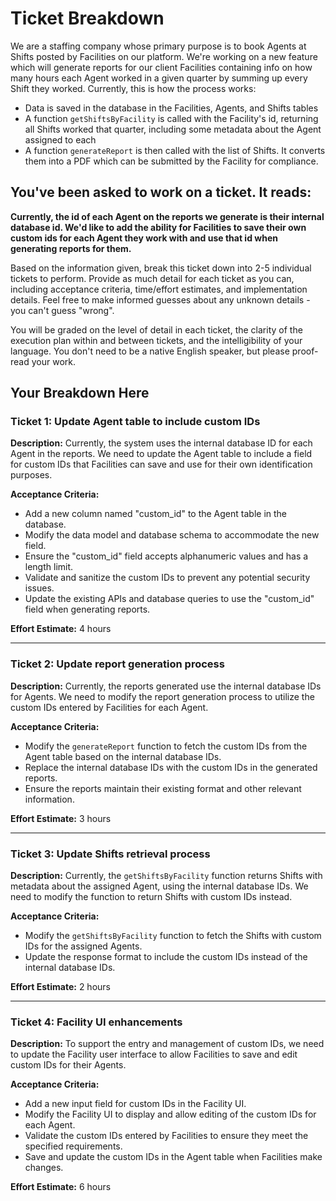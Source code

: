 # Ticket Breakdown
We are a staffing company whose primary purpose is to book Agents at Shifts posted by Facilities on our platform. We're working on a new feature which will generate reports for our client Facilities containing info on how many hours each Agent worked in a given quarter by summing up every Shift they worked. Currently, this is how the process works:

- Data is saved in the database in the Facilities, Agents, and Shifts tables
- A function `getShiftsByFacility` is called with the Facility's id, returning all Shifts worked that quarter, including some metadata about the Agent assigned to each
- A function `generateReport` is then called with the list of Shifts. It converts them into a PDF which can be submitted by the Facility for compliance.

## You've been asked to work on a ticket. It reads:

**Currently, the id of each Agent on the reports we generate is their internal database id. We'd like to add the ability for Facilities to save their own custom ids for each Agent they work with and use that id when generating reports for them.**


Based on the information given, break this ticket down into 2-5 individual tickets to perform. Provide as much detail for each ticket as you can, including acceptance criteria, time/effort estimates, and implementation details. Feel free to make informed guesses about any unknown details - you can't guess "wrong".


You will be graded on the level of detail in each ticket, the clarity of the execution plan within and between tickets, and the intelligibility of your language. You don't need to be a native English speaker, but please proof-read your work.

## Your Breakdown Here

### Ticket 1: Update Agent table to include custom IDs

**Description:**
Currently, the system uses the internal database ID for each Agent in the reports. We need to update the Agent table to include a field for custom IDs that Facilities can save and use for their own identification purposes.

**Acceptance Criteria:**
- Add a new column named "custom_id" to the Agent table in the database.
- Modify the data model and database schema to accommodate the new field.
- Ensure the "custom_id" field accepts alphanumeric values and has a length limit.
- Validate and sanitize the custom IDs to prevent any potential security issues.
- Update the existing APIs and database queries to use the "custom_id" field when generating reports.

**Effort Estimate:** 4 hours

---

### Ticket 2: Update report generation process

**Description:**
Currently, the reports generated use the internal database IDs for Agents. We need to modify the report generation process to utilize the custom IDs entered by Facilities for each Agent.

**Acceptance Criteria:**
- Modify the `generateReport` function to fetch the custom IDs from the Agent table based on the internal database IDs.
- Replace the internal database IDs with the custom IDs in the generated reports.
- Ensure the reports maintain their existing format and other relevant information.

**Effort Estimate:** 3 hours

---

### Ticket 3: Update Shifts retrieval process

**Description:**
Currently, the `getShiftsByFacility` function returns Shifts with metadata about the assigned Agent, using the internal database IDs. We need to modify the function to return Shifts with custom IDs instead.

**Acceptance Criteria:**
- Modify the `getShiftsByFacility` function to fetch the Shifts with custom IDs for the assigned Agents.
- Update the response format to include the custom IDs instead of the internal database IDs.

**Effort Estimate:** 2 hours

---

### Ticket 4: Facility UI enhancements

**Description:**
To support the entry and management of custom IDs, we need to update the Facility user interface to allow Facilities to save and edit custom IDs for their Agents.

**Acceptance Criteria:**
- Add a new input field for custom IDs in the Facility UI.
- Modify the Facility UI to display and allow editing of the custom IDs for each Agent.
- Validate the custom IDs entered by Facilities to ensure they meet the specified requirements.
- Save and update the custom IDs in the Agent table when Facilities make changes.

**Effort Estimate:** 6 hours
